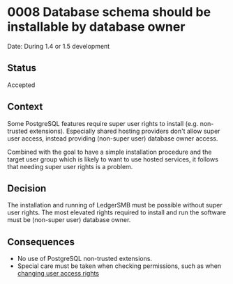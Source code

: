 # 0008 Database schema should be installable by database owner

Date: During 1.4 or 1.5 development

## Status

Accepted

## Context

Some PostgreSQL features require super user rights to install (e.g.
non-trusted extensions).  Especially shared hosting providers don't
allow super user access, instead providing (non-super user) database
owner access.

Combined with the goal to have a simple installation procedure and
the target user group which is likely to want to use hosted services,
it follows that needing super user rights is a problem.

## Decision

The installation and running of LedgerSMB must be possible without
super user rights.  The most elevated rights required to install and
run the software must be (non-super user) database owner.

## Consequences

- No use of PostgreSQL non-trusted extensions.
- Special care must be taken when checking permissions, such as
  when [changing user access rights](https://github.com/ehuelsmann/LedgerSMB/blob/ca16f284a8380e6596f466e467e67483d95e3e05/sql/modules/admin.sql#L141-L146)
